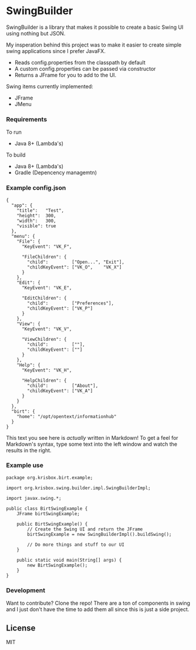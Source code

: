 # SwingBuilder

SwingBuilder is a library that makes it possible to create a basic Swing UI using nothing but JSON.

My insperation behind this project was to make it easier to create simple swing applications since I prefer JavaFX.


  - Reads config.properties from the classpath by default
  - A custom config.properties can be passed via constructor 
  - Returns a JFrame for you to add to the UI.

Swing items currently implemented:
  - JFrame
  - JMenu

### Requirements

To run
  - Java 8+ (Lambda's)

To build
  - Java 8+ (Lambda's)
  - Gradle  (Depencency managemtn)

### Example config.json
```$json
{
  "app": {
    "title":   "Test",
    "height":  300,
    "width":   300,
    "visible": true
  },
  "menu": {
    "File": {
      "KeyEvent": "VK_F",

      "FileChildren": {
        "child":         ["Open...", "Exit"],
        "childKeyEvent": ["VK_O",    "VK_X"]
      }
    },
    "Edit": {
      "KeyEvent": "VK_E",

      "EditChildren": {
        "child":         ["Preferences"],
        "childKeyEvent": ["VK_P"]
      }
    },
    "View": {
      "KeyEvent": "VK_V",

      "ViewChildren": {
        "child":         [""],
        "childKeyEvent": [""]
      }
    },
    "Help": {
      "KeyEvent": "VK_H",

      "HelpChildren": {
        "child":         ["About"],
        "childKeyEvent": ["VK_A"]
      }
    }
  },
  "birt": {
    "home": "/opt/opentext/informationhub"
  }
}
```
This text you see here is *actually* written in Markdown! To get a feel for Markdown's syntax, type some text into the left window and watch the results in the right.

### Example use

```$java
package org.krisbox.birt.example;

import org.krisbox.swing.builder.impl.SwingBuilderImpl;

import javax.swing.*;

public class BirtSwingExample {
    JFrame birtSwingExample;

    public BirtSwingExample() {
        // Create the Swing UI and return the JFrame
        birtSwingExample = new SwingBuilderImpl().buildSwing();
        
        // Do more things and stuff to our UI
    }

    public static void main(String[] args) {
        new BirtSwingExample();
    }
}
```

### Development

Want to contribute?  Clone the repo!  There are a ton of components in swing and I just don't have the time to add them all since this is just a side project.

License
----

MIT
